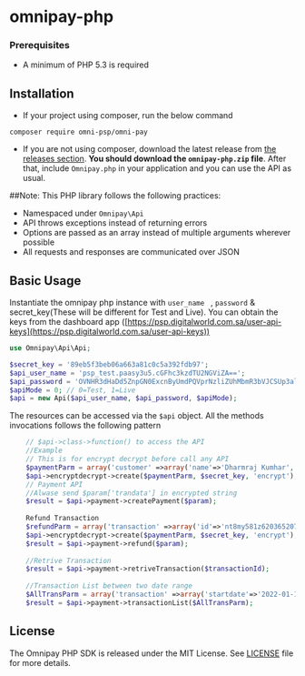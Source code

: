 # omnipay-php

### Prerequisites
- A minimum of PHP 5.3 is required


## Installation

-   If your project using composer, run the below command

```
composer require omni-psp/omni-pay
```

- If you are not using composer, download the latest release from [the releases section](https://github.com/dharmwdp/omnipay-php/releases).
    **You should download the `omnipay-php.zip` file**.
    After that, include `Omnipay.php` in your application and you can use the API as usual.
    
##Note:
This PHP library follows the following practices:

- Namespaced under `Omnipay\Api`
- API throws exceptions instead of returning errors
- Options are passed as an array instead of multiple arguments wherever possible
- All requests and responses are communicated over JSON

## Basic Usage

Instantiate the omnipay php instance with `user_name ` , `password` & secret_key(These will be different for Test and Live). You can obtain the keys from the dashboard app ([https://psp.digitalworld.com.sa/user-api-keys](https://psp.digitalworld.com.sa/user-api-keys))

```php
use Omnipay\Api\Api;

$secret_key = '89eb5f3beb06a663a81c0c5a392fdb97';
$api_user_name = 'psp_test.paasy3u5.cGFhc3kzdTU2NGViZA==';
$api_password = 'OVNHR3dHaDd5ZnpGN0ExcnByUmdPQVprNzliZUhMbmR3bVJCSUp3alFyUT0=';
$apiMode = 0; // 0=Test, 1=Live
$api = new Api($api_user_name, $api_password, $apiMode); 
```

The resources can be accessed via the `$api` object. All the methods invocations follows the following pattern

```php
    // $api->class->function() to access the API
    //Example
    // This is for encrypt decrypt before call any API
    $paymentParm = array('customer' =>array('name'=>'Dharmraj Kumhar', 'email'=>'dharmraj.kumhar@example.com') ,'order'=>array('amount'=>'1', 'currency' => 'SAR'),'sourceOfFunds' => array('provided'=>array('card'=>array('number'=>'5123450000000008','expiry'=>array('month'=>'12','year'=>'2023'), 'cvv'=>'999')), 'cardType' => 'C'), 'remark'=>array('description'=>'This payment is done by card'));
    $api->encryptdecrypt->create($paymentParm, $secret_key, 'encrypt');
    // Payment API
    //Alwase send $param['trandata'] in encrypted string
    $result = $api->payment->createPayment($param);
    
    Refund Transaction
    $refundParm = array('transaction' =>array('id'=>'nt8my581z620365207292e','amount'=>'1', 'currency' => 'SAR'), 'remark'=>array('description'=>'Refund transaction'));
    $api->encryptdecrypt->create($paymentParm, $secret_key, 'encrypt');
    $result = $api->payment->refund($param);
    
    //Retrive Transaction
    $result = $api->payment->retriveTransaction($transactionId);
    
    //Transaction List between two date range
    $AllTransParm = array('transaction' =>array('startdate'=>'2022-01-15','enddate'=>'2022-02-09'));
    $result = $api->payment->transactionList($AllTransParm);
```

## License

The Omnipay PHP SDK is released under the MIT License. See [LICENSE](LICENSE) file for more details.
